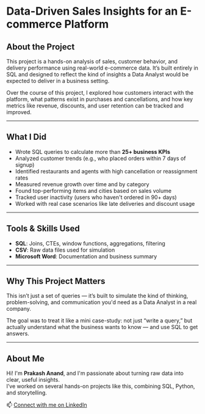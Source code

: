 # Data-Driven Sales Insights for an E-commerce Platform

## About the Project

This project is a hands-on analysis of sales, customer behavior, and delivery performance using real-world e-commerce data. It’s built entirely in SQL and designed to reflect the kind of insights a Data Analyst would be expected to deliver in a business setting.

Over the course of this project, I explored how customers interact with the platform, what patterns exist in purchases and cancellations, and how key metrics like revenue, discounts, and user retention can be tracked and improved.

---
## What I Did

- Wrote SQL queries to calculate more than **25+ business KPIs**
- Analyzed customer trends (e.g., who placed orders within 7 days of signup)
- Identified restaurants and agents with high cancellation or reassignment rates
- Measured revenue growth over time and by category
- Found top-performing items and cities based on sales volume
- Tracked user inactivity (users who haven't ordered in 90+ days)
- Worked with real case scenarios like late deliveries and discount usage

---

## Tools & Skills Used

- **SQL**: Joins, CTEs, window functions, aggregations, filtering
- **CSV**: Raw data files used for simulation
- **Microsoft Word**: Documentation and business summary

---

## Why This Project Matters

This isn’t just a set of queries — it’s built to simulate the kind of thinking, problem-solving, and communication you'd need as a Data Analyst in a real company.

The goal was to treat it like a mini case-study: not just “write a query,” but actually understand what the business wants to know — and use SQL to get answers.

---

## About Me

Hi! I'm **Prakash Anand**, and I'm passionate about turning raw data into clear, useful insights.  
I’ve worked on several hands-on projects like this, combining SQL, Python, and storytelling.

📫 [Connect with me on LinkedIn](https://www.linkedin.com/in/prakash-anand-b09244236/) 

